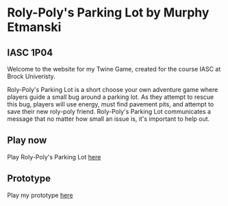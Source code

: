 # Roly-Poly's Parking Lot by Murphy Etmanski
## IASC 1P04

Welcome to the website for my Twine Game, created for the course IASC at Brock Univeristy.

Roly-Poly's Parking Lot is a short choose your own adventure game where players guide a small bug around a parking lot. As they attempt to rescue this bug, players will use energy, must find pavement pits, and attempt to save their new roly-poly friend. Roly-Poly's Parking Lot communicates a message that no matter how small an issue is, it's important to help out. 

## Play now

Play Roly-Poly's Parking Lot [here](https://murphykavanagh.github.io/IASC-1P04/final_build/Roly-Poly'sParkingLotFinal.html)

## Prototype

Play my prototype [here](prototype/TwineGamePrototype.html)

